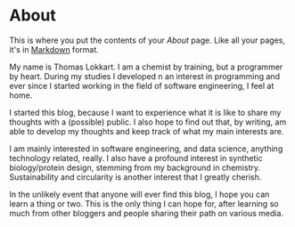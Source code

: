 # About

This is where you put the contents of your *About* page. Like all your pages, it's in [Markdown](https://guides.github.com/features/mastering-markdown/) format.

My name is Thomas Lokkart. I am a chemist by training, but a programmer by heart. During my studies I developed n an interest in programming and ever since I started working in the field of software engineering, I feel at home. 

I started this blog, because I want to experience what it is like to share my thoughts with a (possible) public. I also hope to find out that, by writing, am able to develop my thoughts and keep track of what my main interests are. 

I am mainly interested in software engineering, and data science, anything technology related, really. I also have a profound interest in synthetic biology/protein design, stemming from my background in chemistry. Sustainability and circularity is another interest that I greatly cherish. 

In the unlikely event that anyone will ever find this blog, I hope you can learn a thing or two. This is the only thing I can hope for, after learning so much from other bloggers and people sharing their path on various media. 
